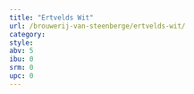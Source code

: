 ```yaml
---
title: "Ertvelds Wit"
url: /brouwerij-van-steenberge/ertvelds-wit/
category: 
style: 
abv: 5
ibu: 0
srm: 0
upc: 0
---
```


